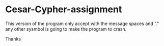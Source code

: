 # Cesar-Cypher-assignment

This version of the program only accept with the message spaces and "." any other sysmbol is going to make the program to crash.

Thanks
